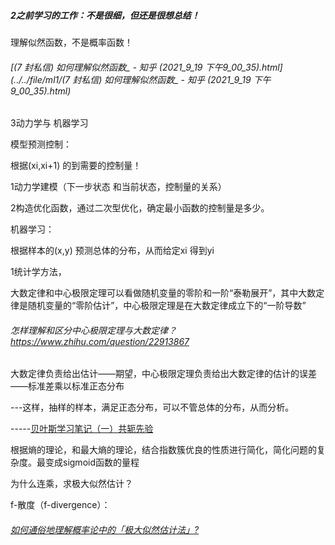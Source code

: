##### 2之前学习的工作：不是很细，但还是很想总结！

理解似然函数，不是概率函数！

######  [(7 封私信) 如何理解似然函数_ - 知乎 (2021_9_19 下午9_00_35).html](../../file/ml1/(7 封私信) 如何理解似然函数_ - 知乎 (2021_9_19 下午9_00_35).html) 



3动力学与 机器学习

模型预测控制：

根据(xi,xi+1) 的到需要的控制量！

1动力学建模（下一步状态 和当前状态，控制量的关系）

2构造优化函数，通过二次型优化，确定最小函数的控制量是多少。

机器学习：

根据样本的(x,y) 预测总体的分布，从而给定xi 得到yi

1统计学方法，

大数定律和中心极限定理可以看做随机变量的零阶和一阶“泰勒展开”，其中大数定律是随机变量的“零阶估计”，中心极限定理是在大数定律成立下的“一阶导数”

###### 怎样理解和区分中心极限定理与大数定律？https://www.zhihu.com/question/22913867

大数定律负责给出估计——期望，中心极限定理负责给出大数定律的估计的误差——标准差乘以标准正态分布

---这样，抽样的样本，满足正态分布，可以不管总体的分布，从而分析。

-----[贝叶斯学习笔记（一）共轭先验](https://zhuanlan.zhihu.com/p/89398684)





根据熵的理论，和最大熵的理论，结合指数簇优良的性质进行简化，简化问题的复杂度。最变成sigmoid函数的量程

为什么连乘，求极大似然估计？

f-散度（f-divergence）：

###### [如何通俗地理解概率论中的「极大似然估计法」?](https://www.zhihu.com/question/24124998/answer/707507256)

